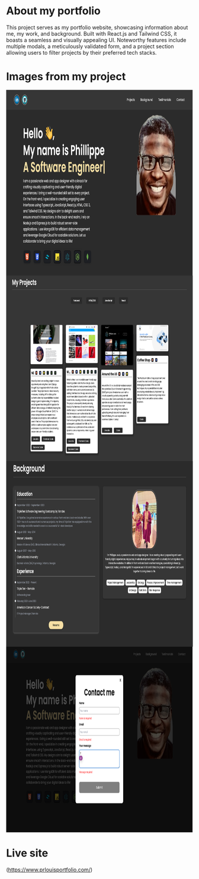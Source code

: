 # About my portfolio

This project serves as my portfolio website, showcasing information about me, my work, and background. Built with React.js and Tailwind CSS, it boasts a seamless and visually appealing UI. Noteworthy features include multiple modals, a meticulously validated form, and a project section allowing users to filter projects by their preferred tech stacks.

# Images from my project

<div display="flex" content="space-evenly">
<img align="center" height="500" alt="Image of project" src="./src/images/1.png">
<img align="center" height="500" alt="Image of project" src="./src/images/2.png">
<img align="center" height="500" alt="Image of project" src="./src/images/3.png">
<img align="center" height="500" alt="Image of project" src="./src/images/4.png">
</div>

# Live site

(https://www.prlouisportfolio.com/) 
